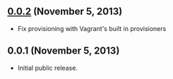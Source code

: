 ## [0.0.2](https://github.com/fgrehm/docker-provider/compare/v0.0.1...v0.0.2) (November 5, 2013)

  - Fix provisioning with Vagrant's built in provisioners

## 0.0.1 (November 5, 2013)

  - Initial public release.
